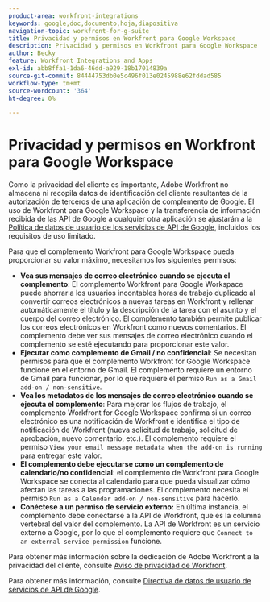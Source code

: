 ```yaml
---
product-area: workfront-integrations
keywords: google,doc,documento,hoja,diapositiva
navigation-topic: workfront-for-g-suite
title: Privacidad y permisos en Workfront para Google Workspace
description: Privacidad y permisos en Workfront para Google Workspace
author: Becky
feature: Workfront Integrations and Apps
exl-id: abb8ffa1-1da6-46dd-a929-18b17014839a
source-git-commit: 84444753db0e5c496f013e0245988e62fddad585
workflow-type: tm+mt
source-wordcount: '364'
ht-degree: 0%

---
```


# Privacidad y permisos en Workfront para Google Workspace

Como la privacidad del cliente es importante, Adobe Workfront no almacena ni recopila datos de identificación del cliente resultantes de la autorización de terceros de una aplicación de complemento de Google. El uso de Workfront para Google Workspace y la transferencia de información recibida de las API de Google a cualquier otra aplicación se ajustarán a la [Política de datos de usuario de los servicios de API de Google](https://developers.google.com/terms/api-services-user-data-policy), incluidos los requisitos de uso limitado.

Para que el complemento Workfront para Google Workspace pueda proporcionar su valor máximo, necesitamos los siguientes permisos:

* **Vea sus mensajes de correo electrónico cuando se ejecuta el complemento**: El complemento Workfront para Google Workspace puede ahorrar a los usuarios incontables horas de trabajo duplicado al convertir correos electrónicos a nuevas tareas en Workfront y rellenar automáticamente el título y la descripción de la tarea con el asunto y el cuerpo del correo electrónico. El complemento también permite publicar los correos electrónicos en Workfront como nuevos comentarios. El complemento debe ver sus mensajes de correo electrónico cuando el complemento se esté ejecutando para proporcionar este valor.
* **Ejecutar como complemento de Gmail / no confidencial**: Se necesitan permisos para que el complemento Workfront for Google Workspace funcione en el entorno de Gmail. El complemento requiere un entorno de Gmail para funcionar, por lo que requiere el permiso `Run as a Gmail add-on / non-sensitive`.
* **Vea los metadatos de los mensajes de correo electrónico cuando se ejecuta el complemento**: Para mejorar los flujos de trabajo, el complemento Workfront for Google Workspace confirma si un correo electrónico es una notificación de Workfront e identifica el tipo de notificación de Workfront (nueva solicitud de trabajo, solicitud de aprobación, nuevo comentario, etc.). El complemento requiere el permiso `View your email message metadata when the add-on is running` para entregar este valor.
* **El complemento debe ejecutarse como un complemento de calendario/no confidencial**: el complemento de Workfront para Google Workspace se conecta al calendario para que pueda visualizar cómo afectan las tareas a las programaciones. El complemento necesita el permiso `Run as a Calendar add-on / non-sensitive` para hacerlo.
* **Conéctese a un permiso de servicio externo:** En última instancia, el complemento debe conectarse a la API de Workfront, que es la columna vertebral del valor del complemento. La API de Workfront es un servicio externo a Google, por lo que el complemento requiere que `Connect to an external service permission` funcione.

Para obtener más información sobre la dedicación de Adobe Workfront a la privacidad del cliente, consulte [Aviso de privacidad de Workfront](https://www.adobe.com/content/dam/cc/en/legal/terms/enterprise/pdfs/Privacy-Notice-and-Privacy-Shield-Statement-Adobe-Workfront.pdf).

Para obtener más información, consulte [Directiva de datos de usuario de servicios de API de Google](https://developers.google.com/terms/api-services-user-data-policy).
